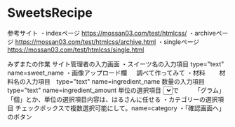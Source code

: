 # SweetsRecipe

参考サイト
・indexページ
https://mossan03.com/test/htmlcss/
・archiveページ
https://mossan03.com/test/htmlcss/archive.html
・singleページ
https://mossan03.com/test/htmlcss/single.html


みずまたの作業
サイト管理者の入力画面
・スイーツ名の入力項目  type="text" name=sweet_name
・画像アップロード欄
　  調べて作ってみて
・材料
　　材料名の入力項目　type="text" name=ingredient_name
    数量の入力項目    type="text" name=ingredient_amount
    単位の選択項目    <select name=ingredient_umit><option></option></select>で
    　　             「グラム」「個」とか、単位の選択項目内容は、はるさんに任せる
・カテゴリーの選択項目
    チェックボックスで複数選択可能にして。name=category
・「確認画面へ」のボタン

